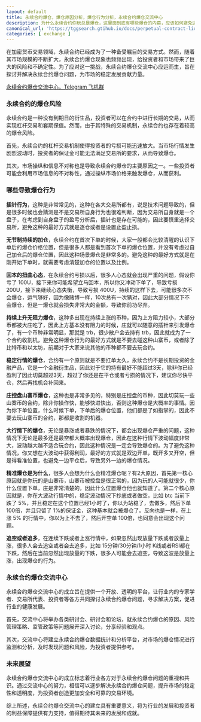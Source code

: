 ```yaml
---
layout: default
title: 永续合约爆仓，爆仓原因分析，爆仓行为分析，永续合约爆仓交流中心
description: 为什么永续合约你玩总是爆仓，这里面到底有哪些爆仓的内幕，应该如何避免这种爆仓，有没有永续合约爆仓的交流中心，共同探讨永续合约玩法心得。
canonical_url: 'https://tggsearch.gtihub.io/docs/perpetual-contract-liquidation.html'
categories: [ exchange ]
---
```

在加密货币交易领域，永续合约已经成为了一种备受瞩目的交易方式。然而，随着其市场规模的不断扩大，永续合约爆仓现象也频频出现，给投资者和市场带来了巨大的风险和不确定性。为了应对这一挑战，永续合约爆仓交流中心应运而生，旨在探讨并解决永续合约爆仓问题，为市场的稳定发展贡献力量。

[永续合约爆仓交流中心，Telegram 飞机群](./302.html?target=https://t.me/perpcl)

### 永续合约的爆仓风险
永续合约是一种没有到期日的衍生品，投资者可以在合约中进行长期的交易，从而实现杠杆交易和套期保值。然而，由于其特殊的交易机制，永续合约也存在着较高的爆仓风险。

首先，永续合约的杠杆交易机制使得投资者的亏损可能迅速放大。当市场行情发生剧烈波动时，投资者的保证金可能无法满足交易所的要求，从而导致爆仓。

其次，市场操纵和信息不对称也是导致永续合约爆仓的主要原因之一。一些投资者可能会利用市场信息的不对称性，通过操纵市场价格来触发爆仓，从而获利。

### 哪些导致爆仓行为
**插针行为**，这种是非常常见的，这种在各大交易所都有，说是技术问题导致的，但是很多时候也会猜测是不是交易所自身行为也很难判断，因为交易所自身就是一个盘子，在考虑到自身盘子的盈亏分析后，插针也是存在可能的，因此要慎重选择交易所，避免这种的最好方式就是逐仓或者是设置止盈止损。

**无节制持续的加仓**，永续合约在首次下单的时候，大家一般都会比较清醒的认识下单后的爆仓价格位置，但是很多人都是看到首次下单的爆仓位置，并没有考虑过自己加仓后的爆仓位置，因此这种场景爆仓是非常多的。避免这种的最好方式就是在刚开始下单时，就需要考虑清楚加仓的位置以及比例。

**回本的扭曲心态**，在永续合约亏损以后，很多人心态就会出现严重的问题，假设你亏了 100U，接下来你可能希望立马回本，所以你又冲动下单了，导致亏损 200U，接下来继续心态失衡，导致亏损 400U，持续的这样下去，可能很多次不会爆仓，运气够好，因为像赌博一样，10次总有一次猜对，因此大部分情况下不会爆仓，但是一爆仓就会损失非常大的金额，导致你前功尽弃。

**持续上升无阻力爆仓**，这种多出现在持续上涨的币种，因为上方阻力较小，大部分币都被大庄吃了，因此上方基本没有阻力的时候，庄就可以随意的插针来引发爆仓了，有一个币种非常明显，那就是 trb，很少散户会去持有 trb，因此就成为了一个合约收割机，避免这种爆仓行为的最好方式就是不要去碰这种山寨币，或者除了比特币和以太坊，前期对于大家来说其他的币种都不要去玩合约。

**稳定行情的爆仓**，合约有一个原则就是不要扛单太久，永续合约不是长期投资的金融产品，它是一个金融衍生品，因此对于它的持有最好不能超过3天，除非你已经盈利了因此切莫超过3天，超过了你还是在平仓或者亏损的情况下，建议你尽快平仓，然后再找机会补回来。

**庄控盘山寨币爆仓**，这种也是非常多见的，特别是庄控盘的币种，因此切莫玩一些山寨币的合约，除非你操作快，能够快进快出，否则这种爆仓是大概率的事情。因为你下单位置，什么时候下单，下单后的爆仓位置，他们都是了如指掌的，因此不要去玩山寨币的合约，那都是收割的机器。

**大行情下的爆仓**，无论是暴涨或者暴跌的情况下，都会出现爆仓严重的问题，这种情况下无论是最多还是最空都大概率出现爆仓，因此在这种行情下波动幅度非常大，波动越大越不适合玩合约，因此这种情况是一定会导致爆仓的。为了避免这种情况，你又想在大波动中获得利润，最好的方式就是双边开单，既开多又开空，但是得看准位置，也避免一边平仓后，导致另外一边的爆仓情况。

**精准爆仓是为什么**，很多人会想为什么会精准爆仓呢？有2大原因，首先第一核心原因就是你玩的是山寨币，山寨币被控盘是很正常的，因为玩的人可能就很少，你什么位置下单，庄是非常清楚的，因此什么位置爆仓他也就知道了。第二个核心原因就是，你在大波动行情中的，稳定波动情况下抄底或者做空，比如 btc 当前下跌了 5%，并且稳定在这个位置已经1小时了，你以为站稳了，去做多，然后下单 100倍，并且只留了 1%的保证金，这种基本就会被爆仓了。反向也是一样，在上涨 5% 的行情中，你以为上不去了，然后开空单 100倍，也同意会出现这个问题。

**追空或者追多**，在连续下跌或者上涨行情中，如果忽然出现放量下跌或者放量上涨，很多人会去追空或者会去追多，比如 15分钟/30分钟/1小时 K线或者RSI都在下跌，然后在当前忽然出现放量的下跌，很多人可能会去追空，导致这波是放量上涨，出现爆仓的行为。

### 永续合约爆仓交流中心
永续合约爆仓交流中心的成立旨在提供一个开放、透明的平台，让行业内的专家学者、交易所代表、投资者等各方共同探讨永续合约爆仓问题，寻求解决方案，促进行业的健康发展。

首先，交流中心将举办各类研讨会、研讨会和论坛，就永续合约爆仓的原因、风险管理策略、监管政策等问题展开深入讨论，分享经验和观点。

其次，交流中心将建立永续合约爆仓数据统计和分析平台，对市场的爆仓情况进行监测和分析，及时发现问题和风险，为投资者提供参考。

### 未来展望
永续合约爆仓交流中心的成立标志着行业各方对于永续合约爆仓问题的重视和共识。通过交流中心的努力，相信可以逐步解决永续合约爆仓问题，提升市场的稳定性和透明度，为投资者创造更加安全和可靠的交易环境。

综上所述，永续合约爆仓交流中心的建立具有重要意义，将为行业的发展和投资者的利益保障提供有力支持，值得期待其未来的发展和成就。